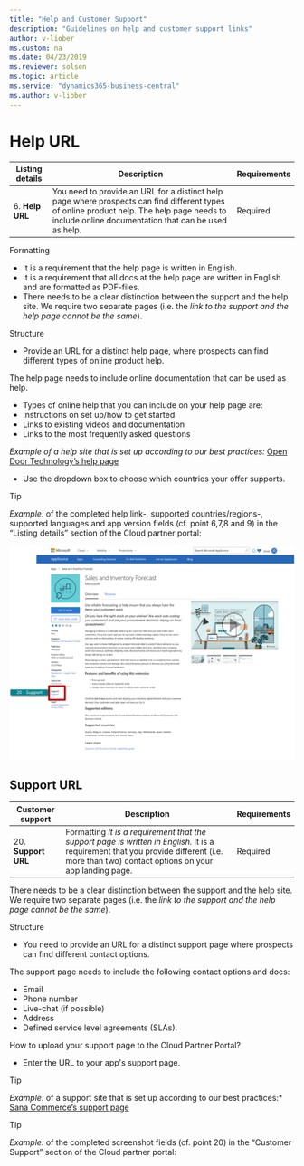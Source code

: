 ```yaml
---
title: "Help and Customer Support"
description: "Guidelines on help and customer support links"
author: v-liober
ms.custom: na
ms.date: 04/23/2019
ms.reviewer: solsen
ms.topic: article
ms.service: "dynamics365-business-central"
ms.author: v-liober
---
```


# <a name="Help"></a>Help URL

| Listing details | Description | Requirements |
|-----------------|-------------|--------------|
| 6. **Help URL**                    | You need to provide an URL for a distinct help page where prospects can find different types of online product help. The help page needs to include online documentation that can be used as help. | Required     |

Formatting
- It is a requirement that the help page is written in English.
- It is a requirement that all docs at the help page are written in English and are formatted as PDF-files.
- There needs to be a clear distinction between the support and the help site. We require two separate pages (i.e. the *link to the support and the help page cannot be the same*).

Structure
- Provide an URL for a distinct help page, where prospects can find different types of online product help.

The help page needs to include online documentation that can be used as help.
- Types of online help that you can include on your help page are:
- Instructions on set up/how to get started
- Links to existing videos and documentation 
- Links to the most frequently asked questions

*Example of a help site that is set up according to our best practices:* [Open Door Technology’s help page](http://odtrentals365help.opendoorrentalsoftware.com/)

- Use the dropdown box to choose which countries your offer supports.

> [!TIP]  
> *Example:* of the completed help link-, supported countries/regions-, supported
languages and app version fields (cf. point 6,7,8 and 9) in the “Listing
details” section of the Cloud partner portal:

![Storefront Detail - Support & Help Links](../../media/SupportHelp.png)

## <a name="Support"></a>Support URL
| Customer support | Description | Requirements |
|------------------|-------------|--------------|
| 20. **Support URL**  | Formatting  *It is a requirement that the support page is written in English.* It is a requirement that you provide different (i.e. more than two) contact options on your app landing page. | Required |

There needs to be a clear distinction between the support and the help site. We require two separate pages (i.e. the *link to the support and the help page cannot be the same*).

Structure
- You need to provide an URL for a distinct support page where prospects can find different contact options.

The support page needs to include the following contact options and docs: 
- Email 
- Phone number
- Live-chat (if possible) 
- Address 
- Defined service level agreements (SLAs).

How to upload your support page to the Cloud Partner Portal?
- Enter the URL to your app's support page.

> [!TIP]  
> *Example:* of a support site that is set up according to our best practices:* [Sana Commerce’s support page](https://www.sana-commerce.com/contact/)

> [!TIP]
>   *Example:* of the completed screenshot fields (cf. point 20) in the “Customer
Support” section of the Cloud partner portal: